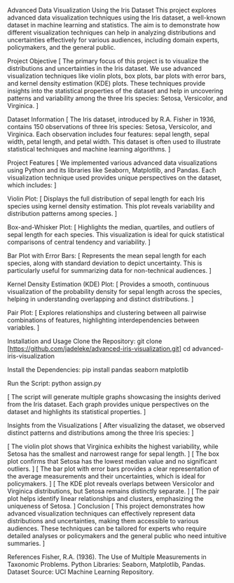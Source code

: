 Advanced Data Visualization Using the Iris Dataset
This project explores advanced data visualization techniques using the Iris dataset, a well-known dataset in machine learning and statistics. The aim is to demonstrate how different visualization techniques can help in analyzing distributions and uncertainties effectively for various audiences, including domain experts, policymakers, and the general public.

Project Objective
[ The primary focus of this project is to visualize the distributions and uncertainties in the Iris dataset. We use advanced visualization techniques like violin plots, box plots, bar plots with error bars, and kernel density estimation (KDE) plots. These techniques provide insights into the statistical properties of the dataset and help in uncovering patterns and variability among the three Iris species: Setosa, Versicolor, and Virginica. ]

Dataset Information
[ The Iris dataset, introduced by R.A. Fisher in 1936, contains 150 observations of three Iris species: Setosa, Versicolor, and Virginica. Each observation includes four features: sepal length, sepal width, petal length, and petal width. This dataset is often used to illustrate statistical techniques and machine learning algorithms. ]

Project Features
[ We implemented various advanced data visualizations using Python and its libraries like Seaborn, Matplotlib, and Pandas. Each visualization technique used provides unique perspectives on the dataset, which includes: ]

Violin Plot:
[ Displays the full distribution of sepal length for each Iris species using kernel density estimation. This plot reveals variability and distribution patterns among species. ]

Box-and-Whisker Plot:
[ Highlights the median, quartiles, and outliers of sepal length for each species. This visualization is ideal for quick statistical comparisons of central tendency and variability. ]

Bar Plot with Error Bars:
[ Represents the mean sepal length for each species, along with standard deviation to depict uncertainty. This is particularly useful for summarizing data for non-technical audiences. ]

Kernel Density Estimation (KDE) Plot:
[ Provides a smooth, continuous visualization of the probability density for sepal length across the species, helping in understanding overlapping and distinct distributions. ]

Pair Plot:
[ Explores relationships and clustering between all pairwise combinations of features, highlighting interdependencies between variables. ]

Installation and Usage
Clone the Repository:
git clone [https://github.com/jadeleke/advanced-iris-visualization.git]
cd advanced-iris-visualization

Install the Dependencies:
pip install pandas seaborn matplotlib

Run the Script:
python assign.py

[ The script will generate multiple graphs showcasing the insights derived from the Iris dataset. Each graph provides unique perspectives on the dataset and highlights its statistical properties. ]

Insights from the Visualizations
[ After visualizing the dataset, we observed distinct patterns and distributions among the three Iris species: ]

[ The violin plot shows that Virginica exhibits the highest variability, while Setosa has the smallest and narrowest range for sepal length. ]
[ The box plot confirms that Setosa has the lowest median value and no significant outliers. ]
[ The bar plot with error bars provides a clear representation of the average measurements and their uncertainties, which is ideal for policymakers. ]
[ The KDE plot reveals overlaps between Versicolor and Virginica distributions, but Setosa remains distinctly separate. ]
[ The pair plot helps identify linear relationships and clusters, emphasizing the uniqueness of Setosa. ]
Conclusion
[ This project demonstrates how advanced visualization techniques can effectively represent data distributions and uncertainties, making them accessible to various audiences. These techniques can be tailored for experts who require detailed analyses or policymakers and the general public who need intuitive summaries. ]

References
Fisher, R.A. (1936). The Use of Multiple Measurements in Taxonomic Problems.
Python Libraries: Seaborn, Matplotlib, Pandas.
Dataset Source: UCI Machine Learning Repository.
